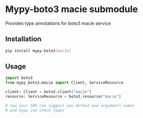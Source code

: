 # Mypy-boto3 macie submodule

Provides type annotations for boto3 macie service

## Installation

```bash
pip install mypy-boto3[macie]
```

## Usage

```python
import boto3
from mypy_boto3.macie import Client, ServiceResource

client: Client = boto3.client("macie")
resource: ServiceResource = boto3.resource("macie")

# now your IDE can suggest you method and arguments names
# and mypy can check types
```

